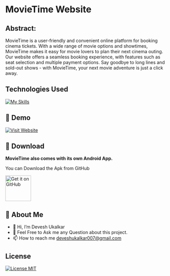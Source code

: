 
# MovieTime Website
## Abstract:

MovieTime is a user-friendly and convenient online platform for booking cinema tickets. With a wide range of movie options and showtimes, MovieTime makes it easy for movie lovers to plan their next cinema outing. Our website offers a seamless booking experience, with features such as seat selection and multiple payment options. Say goodbye to long lines and sold-out shows - with MovieTime, your next movie adventure is just a click away.


## Technologies Used

[![My Skills](https://skillicons.dev/icons?i=html,css,javascript,jquery,bootstrap,php,mysql&theme=dark)](https://github.com/iamcoderdevesh)

## 🔗 Demo
[![Visit Website](https://img.shields.io/badge/-%20Visit%20Site-blue?style=for-the-badge)](https://movietimess.000webhostapp.com)

## 🔗 Download

**MovieTime also comes with its own Android App.**

You can Download the Apk from GitHub

[<img src="readme_content/github-badge.png" alt="Get it on GitHub" height="80">](https://github.com/iamcoderdevesh/MovieTime-App/releases/tag/v1.0.0s)

## 🚀 About Me
- 👋 Hi, I’m Devesh Ukalkar
- 💬 Feel Free to Ask me any Question about this project.
- 📫 How to reach me deveshukalkar007@gmail.com

## License

[![License MIT](https://img.shields.io/badge/license-MIT-blue.svg)](LICENSE)
